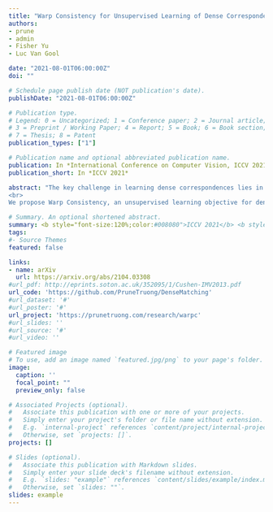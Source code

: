 ```yaml
---
title: "Warp Consistency for Unsupervised Learning of Dense Correspondences"
authors:
- prune
- admin
- Fisher Yu
- Luc Van Gool

date: "2021-08-01T06:00:00Z"
doi: ""

# Schedule page publish date (NOT publication's date).
publishDate: "2021-08-01T06:00:00Z"

# Publication type.
# Legend: 0 = Uncategorized; 1 = Conference paper; 2 = Journal article;
# 3 = Preprint / Working Paper; 4 = Report; 5 = Book; 6 = Book section;
# 7 = Thesis; 8 = Patent
publication_types: ["1"]

# Publication name and optional abbreviated publication name.
publication: In *International Conference on Computer Vision, ICCV 2021*
publication_short: In *ICCV 2021*

abstract: "The key challenge in learning dense correspondences lies in the lack of ground-truth matches for real image pairs. While photometric consistency losses provide unsupervised alternatives, they struggle with large appearance changes, which are ubiquitous in geometric and semantic matching tasks. Moreover, methods relying on synthetic training pairs often suffer from poor generalisation to real data.
<br>
We propose Warp Consistency, an unsupervised learning objective for dense correspondence regression. Our objective is effective even in settings with large appearance and view-point changes. Given a pair of real images, we first construct an image triplet by applying a randomly sampled warp to one of the original images. We derive and analyze all flow-consistency constraints arising between the triplet. From our observations and empirical results, we design a general unsupervised objective employing two of the derived constraints. We validate our warp consistency loss by training three recent dense correspondence networks for the geometric and semantic matching tasks. Our approach sets a new state-of-the-art on several challenging benchmarks, including MegaDepth, RobotCar and TSS."

# Summary. An optional shortened abstract.
summary: <b style="font-size:120%;color:#008080">ICCV 2021</b> <b style="font-size:120%;color:#E08040">Oral</b><br> Unsupervised method for learning dense correspondences and optical flow on real image pairs.
tags:
#- Source Themes
featured: false

links:
- name: arXiv
  url: https://arxiv.org/abs/2104.03308
#url_pdf: http://eprints.soton.ac.uk/352095/1/Cushen-IMV2013.pdf
url_code: 'https://github.com/PruneTruong/DenseMatching'
#url_dataset: '#'
#url_poster: '#'
url_project: 'https://prunetruong.com/research/warpc'
#url_slides: ''
#url_source: '#'
#url_video: ''

# Featured image
# To use, add an image named `featured.jpg/png` to your page's folder. 
image:
  caption: ''
  focal_point: ""
  preview_only: false

# Associated Projects (optional).
#   Associate this publication with one or more of your projects.
#   Simply enter your project's folder or file name without extension.
#   E.g. `internal-project` references `content/project/internal-project/index.md`.
#   Otherwise, set `projects: []`.
projects: []

# Slides (optional).
#   Associate this publication with Markdown slides.
#   Simply enter your slide deck's filename without extension.
#   E.g. `slides: "example"` references `content/slides/example/index.md`.
#   Otherwise, set `slides: ""`.
slides: example
---
```



